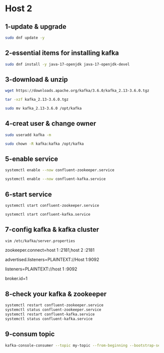 # Host 2

## 1-update & upgrade
```bash
sudo dnf update -y
```
## 2-essential items for installing kafka
```bash
sudo dnf install -y java-17-openjdk java-17-openjdk-devel
```
## 3-download & unzip
```bash
wget https://downloads.apache.org/kafka/3.6.0/kafka_2.13-3.6.0.tgz

tar -xzf kafka_2.13-3.6.0.tgz

sudo mv kafka_2.13-3.6.0 /opt/kafka
```

## 4-creat user & change owner
```bash
sudo useradd kafka -m

sudo chown -R kafka:kafka /opt/kafka
```
## 5-enable service
```bash
systemctl enable --now confluent-zookeeper.service

systemctl enable --now confluent-kafka.service
```

## 6-start service
```bash
systemctl start confluent-zookeeper.service

systemctl start confluent-kafka.service
```

## 7-config kafka & kafka cluster
```bash
vim /etc/kafka/server.properties
```
zookeeper.connect=host 1 :2181,host 2 :2181

advertised.listeners=PLAINTEXT://Host 1:9092

listeners=PLAINTEXT://host 1 :9092

broker.id=1

## 8-check your kafka & zookeeper
```bash
systemctl restart confluent-zookeeper.service
systemctl status confluent-zookeeper.service
systemctl restart confluent-kafka.service
systemctl status confluent-kafka.service
```
## 9-consum topic
```bash
kafka-console-consumer --topic my-topic --from-beginning --bootstrap-server host 1 :9092
```
